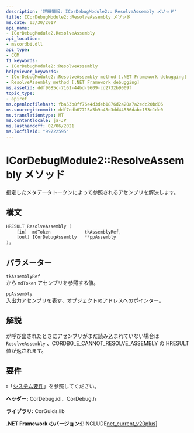 ```yaml
---
description: '詳細情報: ICorDebugModule2:: ResolveAssembly メソッド'
title: ICorDebugModule2::ResolveAssembly メソッド
ms.date: 03/30/2017
api_name:
- ICorDebugModule2.ResolveAssembly
api_location:
- mscordbi.dll
api_type:
- COM
f1_keywords:
- ICorDebugModule2::ResolveAssembly
helpviewer_keywords:
- ICorDebugModule2::ResolveAssembly method [.NET Framework debugging]
- ResolveAssembly method [.NET Framework debugging]
ms.assetid: ddf9085c-7161-44bd-9609-cd2732b9009f
topic_type:
- apiref
ms.openlocfilehash: fba53b8ff76e4d3deb1876d2a20a7a2edc20bd06
ms.sourcegitcommit: ddf7edb67715a5b9a45e3dd44536dabc153c1de0
ms.translationtype: MT
ms.contentlocale: ja-JP
ms.lasthandoff: 02/06/2021
ms.locfileid: "99722595"
---
```

# <a name="icordebugmodule2resolveassembly-method"></a>ICorDebugModule2::ResolveAssembly メソッド

指定したメタデータトークンによって参照されるアセンブリを解決します。

## <a name="syntax"></a>構文

```cpp
HRESULT ResolveAssembly (
    [in]  mdToken             tkAssemblyRef,
    [out] ICorDebugAssembly   **ppAssembly
);
```

## <a name="parameters"></a>パラメーター

`tkAssemblyRef`\
から `mdToken` アセンブリを参照する値。

`ppAssembly`\
入出力アセンブリを表す、オブジェクトのアドレスへのポインター。

## <a name="remarks"></a>解説

が呼び出されたときにアセンブリがまだ読み込まれていない場合は `ResolveAssembly` 、CORDBG_E_CANNOT_RESOLVE_ASSEMBLY の HRESULT 値が返されます。

## <a name="requirements"></a>要件

**:**「[システム要件](../../get-started/system-requirements.md)」を参照してください。

**ヘッダー:** CorDebug.idl、CorDebug.h

**ライブラリ:** CorGuids.lib

**.NET Framework のバージョン:**[!INCLUDE[net_current_v20plus](../../../../includes/net-current-v20plus-md.md)]
